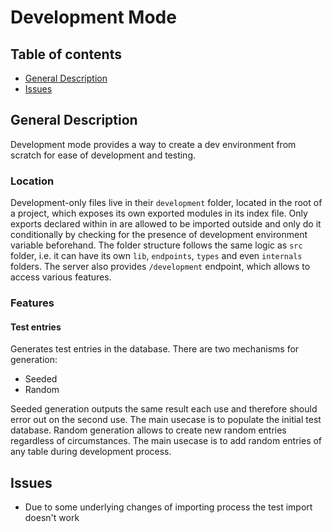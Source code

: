 # Development Mode

## Table of contents
- [General Description](#general-description)
- [Issues](#issues)

## General Description
Development mode provides a way to create a dev environment from scratch for ease of development and testing.

### Location
Development-only files live in their `development` folder, located in the root of a project, which exposes its own exported modules in its index file. Only exports declared within in are allowed to be imported outside and only do it conditionally by checking for the presence of development environment variable beforehand.
The folder structure follows the same logic as `src` folder, i.e. it can have its own `lib`, `endpoints`, `types` and even `internals` folders.
The server also provides `/development` endpoint, which allows to access various features.

### Features

#### Test entries
Generates test entries in the database. There are two mechanisms for generation:
- Seeded
- Random

Seeded generation outputs the same result each use and therefore should error out on the second use. The main usecase is to populate the initial test database.
Random generation allows to create new random entries regardless of circumstances. The main usecase is to add random entries of any table during development process.

## Issues

- Due to some underlying changes of importing process the test import doesn't work
